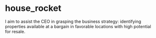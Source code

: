 # house_rocket
I aim to assist the CEO in grasping the business strategy: identifying properties available at a bargain in favorable locations with high potential for resale. 
